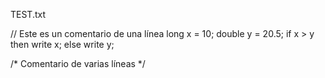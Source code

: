 TEST.txt

// Este es un comentario de una línea
long x = 10;
double y = 20.5;
if x > y then
    write x;
else
    write y;

/* Comentario de
   varias líneas */
